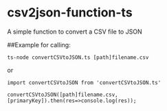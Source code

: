 # csv2json-function-ts

A simple function to convert a CSV file to JSON

##Example for calling:

```
ts-node convertCSVtoJSON.ts [path]filename.csv

```

or
```
import convertCSVtoJSON from 'convertCSVtoJSON.ts'

convertCSVtoJSON([path]filename.csv,[primaryKey]).then(res=>console.log(res));

```

